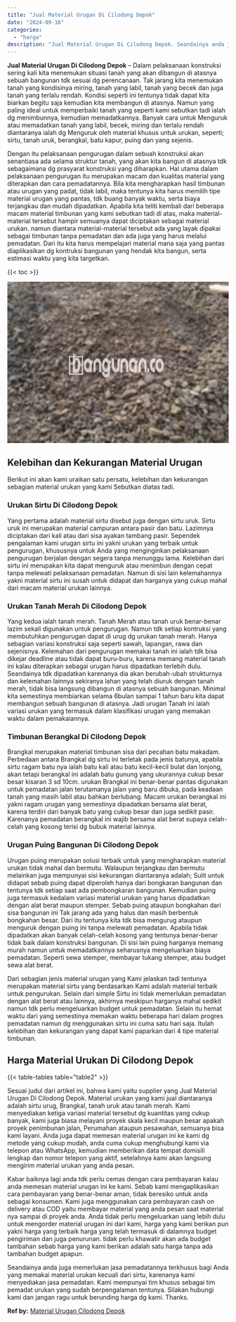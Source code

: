 ```yaml
---
title: "Jual Material Urugan Di Cilodong Depok"
date: "2024-09-16"
categories: 
  - "harga"
description: "Jual Material Urugan Di Cilodong Depok. Seandainya anda juga memerlukan jasa pemadatannya terkhusus bagi Anda yang memakai material urukan kecuali dari sirtu..."
---
```


**Jual Material Urugan Di Cilodong Depok** – Dalam pelaksanaan konstruksi sering kali kita menemukan situasi tanah yang akan dibangun di atasnya sebuah bangunan tdk sesuai dg perencanaan. Tak jarang kita menemukan tanah yang kondisinya miring, tanah yang labil, tanah yang becek dan juga tanah yang terlalu rendah. Kondisi seperti ini tentunya tidak dapat kita biarkan begitu saja kemudian kita membangun di atasnya. Namun yang paling ideal untuk memperbaiki tanah yang seperti kami sebutkan tadi ialah dg menimbunnya, kemudian memadatkannya. Banyak cara untuk Menguruk atau memadatkan tanah yang labil, becek, miring dan terlalu rendah diantaranya ialah dg Menguruk oleh material khusus untuk urukan, seperti; sirtu, tanah uruk, berangkal, batu kapur, puing dan yang sejenis.

Dengan itu pelaksanaan pengurugan dalam sebuah konstruksi akan senantiasa ada selama struktur tanah, yang akan kita bangun di atasnya tdk sebagaimana dg prasyarat konstruksi yang diharapkan. Hal utama dalam pelaksanaan pengurugan itu merupakan macam dan kualitas material yang diterapkan dan cara pemadatannya. Bila kita mengharapkan hasil timbunan atau urugan yang padat, tidak labil, maka tentunya kita harus memilih tipe material urugan yang pantas, tdk buang banyak waktu, serta biaya terjangkau dan mudah dipadatkan. Apabila kita teliti kembali dari beberapa macam material timbunan yang kami sebutkan tadi di atas, maka material-material tersebut hampir semuanya dapat diciptakan sebagai material urukan. namun diantara material-material tersebut ada yang layak dipakai sebagai timbunan tanpa pemadatan dan ada juga yang harus melalui pemadatan. Dari itu kita harus mempelajari material mana saja yang pantas diaplikasikan dg kontruksi bangunan yang hendak kita bangun, serta estimasi waktu yang kita targetkan.

{{< toc >}}

![Jual Material Urugan Di Cilodong Depok](/images/jual-urugan-24.png)

## Kelebihan dan Kekurangan Material Urugan

Berikut ini akan kami uraikan satu persatu, kelebihan dan kekurangan sebagian material urukan yang kami Sebutkan diatas tadi.

### Urukan Sirtu Di Cilodong Depok

Yang pertama adalah material sirtu disebut juga dengan sirtu uruk. Sirtu uruk ini merupakan material campuran antara pasir dan batu. Lazimnya diciptakan dari kali atau dari sisa ayakan tambang pasir. Sependek pengalaman kami urugan sirtu ini yakni urukan yang terbaik untuk pengurugan, khususnya untuk Anda yang menginginkan pelaksanaan pengurugan berjalan dengan segera tanpa menunggu lama. Kelebihan dari sirtu ini merupakan kita dapat menguruk atau menimbun dengan cepat tanpa melewati pelaksanaan pemadatan. Namun di sisi lain kelemahannya yakni material sirtu ini susah untuk didapat dan harganya yang cukup mahal dari macam material urukan lainnya.

### Urukan Tanah Merah Di Cilodong Depok

Yang kedua ialah tanah merah. Tanah Merah atau tanah uruk benar-benar lazim sekali digunakan untuk pengurugan. Namun tdk setiap kontruksi yang membutuhkan pengurugan dapat di urug dg urukan tanah merah. Hanya sebagian variasi konstruksi saja seperti sawah, lapangan, rawa dan sejenisnya. Kelemahan dari pengurugan memakai tanah ini ialah tdk bisa dikejar deadline atau tidak dapat buru-buru, karena memang material tanah ini kalau diterapkan sebagai urugan harus dipadatkan terlebih dulu. Seandainya tdk dipadatkan karenanya dia akan berubah-ubah strukturnya dan kelemahan lainnya sekiranya lahan yang telah diuruk dengan tanah merah, tidak bisa langsung dibangun di atasnya sebuah bangunan. Minimal kita semestinya membiarkan selama 6bulan sampai 1 tahun baru kita dapat membangun sebuah bangunan di atasnya. Jadi urugan Tanah ini ialah variasi urukan yang termasuk dalam klasifikasi urugan yang memakan waktu dalam pemakaiannya.

### Timbunan Berangkal Di Cilodong Depok

Brangkal merupakan material timbunan sisa dari pecahan batu makadam. Perbedaan antara Brangkal dg sirtu ini terletak pada jenis batunya, apabila sirtu ragam batu nya ialah batu kali atau batu kecil-kecil bulat dan lonjong, akan tetapi berangkal ini adalah batu gunung yang ukurannya cukup besar besar kisaran 3 sd 10cm. urukan Brangkal ini benar-benar pantas digunakan untuk pemadatan jalan terutamanya jalan yang baru dibuka, pada keadaan tanah yang masih labil atau bahkan berlubang. Macam urukan berangkal ini yakni ragam urugan yang semestinya dipadatkan bersama alat berat, karena terdiri dari banyak batu yang cukup besar dan juga sedikit pasir. Karenanya pemadatan berangkal ini wajib bersama alat berat supaya celah-celah yang kosong terisi dg bubuk material lainnya.

### Urugan Puing Bangunan Di Cilodong Depok

Urugan puing merupakan solusi terbaik untuk yang mengharapkan material urukan tidak mahal dan bermutu. Walaupun terjangkau dan bermutu melainkan juga mempunyai sisi kekurangan diantaranya adalah; Sulit untuk didapat sebab puing dapat diperoleh hanya dari bongkaran bangunan dan tentunya tdk setiap saat ada pembongkaran bangunan. Kemudian puing juga termasuk kedalam variasi material urukan yang harus dipadatkan dengan alat berat maupun stemper. Sebab puing ataupun bongkahan dari sisa bangunan ini Tak jarang ada yang halus dan masih berbentuk bongkahan besar. Dari itu tentunya kita tdk bisa mengurug ataupun menguruk dengan puing ini tanpa melewati pemadatan. Apabila tidak dipadatkan akan banyak celah-celah kosong yang tentunya benar-benar tidak baik dalam konstruksi bangunan. Di sisi lain puing harganya memang murah namun untuk memadatkannya seharusnya mengeluarkan biaya pemadatan. Seperti sewa stemper, membayar tukang stemper, atau budget sewa alat berat.

Dari sebagian jenis material urugan yang Kami jelaskan tadi tentunya merupakan material sirtu yang berdasarkan Kami adalah material terbaik untuk pengurukan. Selain dari simple Sirtu ini tidak memerlukan pemadatan dengan alat berat atau lainnya, akhirnya meskipun harganya mahal sedikit namun tdk perlu mengeluarkan budget untuk pemadatan. Selain itu hemat waktu dari yang semestinya memakan waktu beberapa hari dalam progres pemadatan namun dg menggunakan sirtu ini cuma satu hari saja. Itulah kelebihan dan kekurangan yang dapat kami paparkan dari 4 tipe material timbunan.

## Harga Material Urukan Di Cilodong Depok

{{< table-tables table="table2" >}}

Sesuai judul dari artikel ini, bahwa kami yaitu supplier yang Jual Material Urugan Di Cilodong Depok. Material urukan yang kami jual diantaranya adalah sirtu urug, Brangkal, tanah uruk atau tanah merah. Kami menyediakan ketiga variasi material tersebut dg kuantitas yang cukup banyak, kami juga biasa melayani proyek skala kecil maupun besar apakah proyek penimbunan jalan, Perumahan ataupun pesawahan, semuanya bisa kami layani. Anda juga dapat memesan material urugan ini ke kami dg metode yang cukup mudah, anda cuma cukup menghubungi kami via telepon atau WhatsApp, kemudian memberikan data tempat domisili lengkap dan nomor telepon yang aktif, setelahnya kami akan langsung mengirim material urukan yang anda pesan.

Kabar baiknya lagi anda tdk perlu cemas dengan cara pembayaran kalau anda memesan material urugan ini ke kami. Sebab kami mengaplikasikan cara pembayaran yang benar-benar aman, tidak beresiko untuk anda sebagai konsumen. Kami juga menggunakan cara pembayaran cash on delivery atau COD yaitu membayar material yang anda pesan saat material nya sampai di proyek anda. Anda tidak perlu mengeluarkan uang lebih dulu untuk mengorder material urugan ini dari kami, harga yang kami berikan pun yakni harga yang terbaik harga yang telah termasuk di dalamnya budget pengiriman dan juga penurunan. tidak perlu khawatir akan ada budget tambahan sebab harga yang kami berikan adalah satu harga tanpa ada tambahan budget apapun.

Seandainya anda juga memerlukan jasa pemadatannya terkhusus bagi Anda yang memakai material urukan kecuali dari sirtu, karenanya kami menyediakan jasa pemadatan. Kami mempunyai tim khusus sebagai tim pemadat urukan yang sudah berpengalaman tentunya. Silakan hubungi kami dan jangan ragu untuk berunding harga dg kami. Thanks.

**Ref by:** [Material Urugan Cilodong Depok](https://id.wikipedia.org/wiki/Material)
